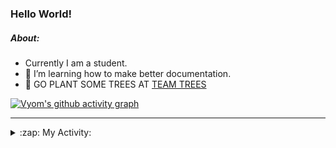 ### Hello World!

##### About:
- Currently I am a student.
- 🌱 I’m learning how to make better documentation.
- 🌱 GO PLANT SOME TREES AT [TEAM TREES](https://teamtrees.org/)

[![Vyom's github activity graph](https://activity-graph.herokuapp.com/graph?username=Vyvy-vi)](https://github.com/ashutosh00710/github-readme-activity-graph)

---
<details>
  <summary>:zap: My Activity:</summary>
  
<!--START_SECTION:waka-->
![Code Time](http://img.shields.io/badge/Code%20Time-921%20hrs%2053%20mins-blue)

**I'm a Night 🦉** 

```text
🌞 Morning    92 commits     ███░░░░░░░░░░░░░░░░░░░░░░   13.26% 
🌆 Daytime    168 commits    ██████░░░░░░░░░░░░░░░░░░░   24.21% 
🌃 Evening    229 commits    ████████░░░░░░░░░░░░░░░░░   33.0% 
🌙 Night      205 commits    ███████░░░░░░░░░░░░░░░░░░   29.54%

```
📅 **I'm Most Productive on Sunday** 

```text
Monday       100 commits    ███░░░░░░░░░░░░░░░░░░░░░░   14.41% 
Tuesday      113 commits    ████░░░░░░░░░░░░░░░░░░░░░   16.28% 
Wednesday    89 commits     ███░░░░░░░░░░░░░░░░░░░░░░   12.82% 
Thursday     101 commits    ███░░░░░░░░░░░░░░░░░░░░░░   14.55% 
Friday       103 commits    ███░░░░░░░░░░░░░░░░░░░░░░   14.84% 
Saturday     73 commits     ██░░░░░░░░░░░░░░░░░░░░░░░   10.52% 
Sunday       115 commits    ████░░░░░░░░░░░░░░░░░░░░░   16.57%

```


📊 **This Week I Spent My Time On** 

```text
🔥 Editors: 
VS Code                  14 hrs 1 min        █████████████████████████   100.0%

🐱‍💻 Projects: 
discord-bot              7 hrs 38 mins       █████████████░░░░░░░░░░░░   54.45% 
github-readme-youtube-car3 hrs 30 mins       ██████░░░░░░░░░░░░░░░░░░░   25.06% 
CSF                      2 hrs 52 mins       █████░░░░░░░░░░░░░░░░░░░░   20.46% 
praise                   0 secs              ░░░░░░░░░░░░░░░░░░░░░░░░░   0.03% 
homebrew                 0 secs              ░░░░░░░░░░░░░░░░░░░░░░░░░   0.01%

```


 Last Updated on 15/10/2022 11:04:43 UTC
<!--END_SECTION:waka-->
</details>
